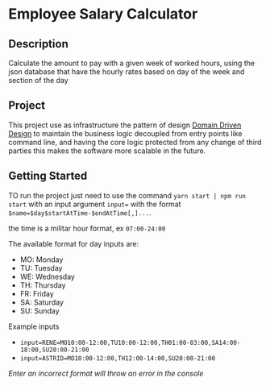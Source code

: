 # Employee Salary Calculator

## Description

Calculate the amount to pay with a given week of worked hours, using the json database that have the hourly rates based
on day of the week and section of the day

## Project

This project use as infrastructure the pattern of
design [Domain Driven Design](https://en.wikipedia.org/wiki/Domain-driven_design)
to maintain the business logic decoupled from entry points like command line, and having the core logic protected from
any change of third parties this makes the software more scalable in the future.

## Getting Started

TO run the project just need to use the command `yarn start | npm run start` with an input argument `input=`
with the format `$name=$day$startAtTime-$endAtTime[,]...`.

the time is a militar hour format, ex `07:00-24:00`

The available format for day inputs are:

* MO: Monday
* TU: Tuesday
* WE: Wednesday
* TH: Thursday
* FR: Friday
* SA: Saturday
* SU: Sunday

Example inputs

* `input=RENE=MO10:00-12:00,TU10:00-12:00,TH01:00-03:00,SA14:00-18:00,SU20:00-21:00`
* `input=ASTRID=MO10:00-12:00,TH12:00-14:00,SU20:00-21:00`

*Enter an incorrect format will throw an error in the console*
 